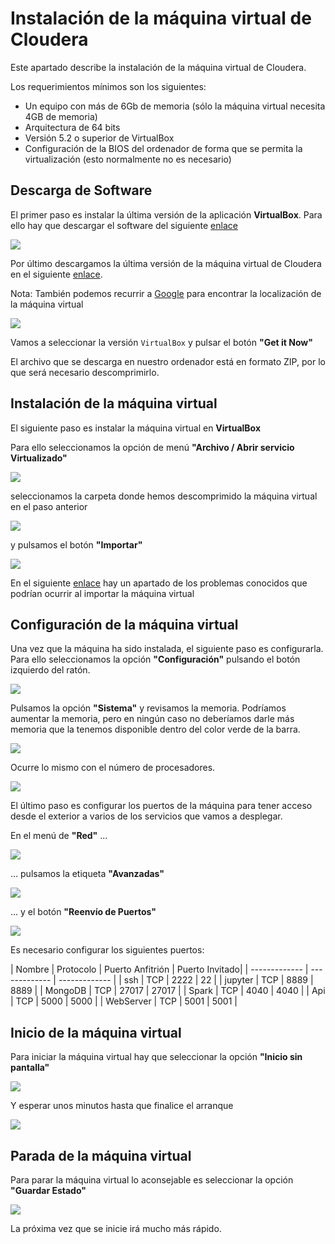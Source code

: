 # Instalación de la máquina virtual de Cloudera

Este apartado describe la instalación de la máquina virtual de Cloudera.

Los requerimientos mínimos son los siguientes:

-   Un equipo con más de 6Gb de memoria (sólo la máquina virtual necesita 4GB de memoria)
-   Arquitectura de 64 bits
-   Versión 5.2 o superior de VirtualBox 
-   Configuración de la BIOS del ordenador de forma que se permita la virtualización (esto normalmente no es necesario)


## Descarga de Software

El primer paso es instalar la última versión de la aplicación **VirtualBox**. Para ello hay que descargar el software del siguiente [enlace](https://www.virtualbox.org/wiki/Downloads)

![](/images/Install-software-1.png)

Por último descargamos la última versión de la máquina virtual de Cloudera en el siguiente [enlace](https://www.cloudera.com/downloads/quickstart_vms.html). 

Nota: También podemos recurrir a [Google](https://www.google.es/search?q=download+cloudera+virtual+machine+quickstart) para encontrar la localización de la máquina virtual

![](/images/Install-software-2.png)

Vamos a seleccionar la versión `VirtualBox` y pulsar el botón **"Get it Now"**

El archivo que se descarga en nuestro ordenador está en formato ZIP, por lo que será necesario descomprimirlo.

## Instalación de la máquina virtual

El siguiente paso es instalar la máquina virtual en **VirtualBox**

Para ello seleccionamos la opción de menú **"Archivo / Abrir servicio Virtualizado"**

![](/images/Install-1.png)

seleccionamos la carpeta donde hemos descomprimido la máquina virtual en el paso anterior

![](/images/Install-2.png)

y pulsamos el botón **"Importar"**

![](/images/Install-3.png)

En el siguiente [enlace](https://community.cloudera.com/t5/Hadoop-101-Training-Quickstart/How-to-setup-Cloudera-Quickstart-Virtual-Machine/ta-p/35056) hay un apartado de los problemas conocidos que podrían ocurrir al importar la máquina virtual

## Configuración de la máquina virtual

Una vez que la máquina ha sido instalada, el siguiente paso es configurarla. Para ello seleccionamos la opción **"Configuración"** pulsando el botón izquierdo del ratón.

![](/images/Install-4.png)

Pulsamos la opción **"Sistema"** y revisamos la memoria. Podríamos aumentar la memoria, pero en ningún caso no deberíamos darle más memoria que la tenemos disponible dentro del color verde de la barra.

![](/images/Install-5.png)

Ocurre lo mismo con el número de procesadores.

![](/images/Install-6.png)

El último paso es configurar los puertos de la máquina para tener acceso desde el exterior a varios de los servicios que vamos a desplegar.

En el menú de **"Red"** ...

![](/images/Install-7.png)

... pulsamos la etiqueta **"Avanzadas"**

![](/images/Install-8.png)

... y el botón **"Reenvío de Puertos"**

![](/images/Install-9.png)

Es necesario configurar los siguientes puertos:

| Nombre  | Protocolo | Puerto Anfitrión | Puerto Invitado|
| ------------- | ------------- | ------------- | 
| ssh       | TCP   | 2222  | 22    |
| jupyter   | TCP   | 8889  | 8889  |
| MongoDB   | TCP   | 27017 | 27017 |
| Spark     | TCP   | 4040  | 4040  |
| Api       | TCP   | 5000  | 5000  |
| WebServer | TCP   | 5001  | 5001  |


## Inicio de la máquina virtual

Para iniciar la máquina virtual hay que seleccionar la opción **"Inicio sin pantalla"**

![](/images/Install-10.png)

Y esperar unos minutos hasta que finalice el arranque

![](/images/Install-11.png)


## Parada de la máquina virtual

Para parar la máquina virtual lo aconsejable es seleccionar la opción **"Guardar Estado"**

![](/images/Install-12.png)

La próxima vez que se inicie irá mucho más rápido.

